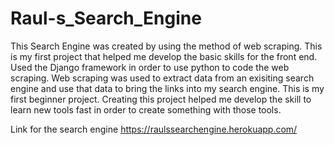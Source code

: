 # Raul-s_Search_Engine
This Search Engine was created by using the method of web scraping. This is my first project that helped me develop the basic skills for the front end.
Used the Django framework in order to use python to code the web scraping.
Web scraping was used to extract data from an exisiting search engine and use that data to bring the links into my search engine.
This is my first beginner project. Creating this project helped me develop the skill to learn new tools fast in order to create something with those tools.


Link for the search engine https://raulssearchengine.herokuapp.com/
